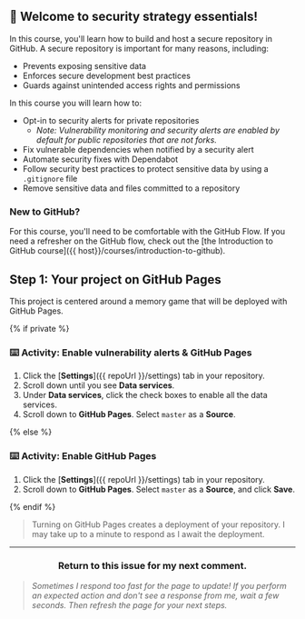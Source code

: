## :tada: Welcome to security strategy essentials!

In this course, you'll learn how to build and host a secure repository in GitHub.  A secure repository is important for many reasons, including:
- Prevents exposing sensitive data
- Enforces secure development best practices
- Guards against unintended access rights and permissions

In this course you will learn how to:

- Opt-in to security alerts for private repositories
  - _Note: Vulnerability monitoring and security alerts are enabled by default for public repositories that are not forks._
- Fix vulnerable dependencies when notified by a security  alert
- Automate security fixes with Dependabot
- Follow security best practices to protect sensitive data by using a `.gitignore` file
- Remove sensitive data and files committed to a repository

### New to GitHub?

For this course, you'll need to be comfortable with the GitHub Flow. If you need a refresher on the GitHub flow, check out the [the Introduction to GitHub course]({{ host}}/courses/introduction-to-github).

## Step 1: Your project on GitHub Pages

This project is centered around a memory game that will be deployed with GitHub Pages.

{% if private %}

### :keyboard: Activity: Enable vulnerability alerts & GitHub Pages


1. Click the [**Settings**]({{ repoUrl }}/settings) tab in your repository.
1. Scroll down until you see **Data services**.
1. Under **Data services**, click the check boxes to enable all the data services.
2. Scroll down to **GitHub Pages**. Select `master` as a **Source**.

{% else %}

### :keyboard: Activity: Enable GitHub Pages


1. Click the [**Settings**]({{ repoUrl }}/settings) tab in your repository.
1. Scroll down to **GitHub Pages**. Select `master` as a **Source**, and click **Save**.

{% endif %}


> Turning on GitHub Pages creates a deployment of your repository. I may take up to a minute to respond as I await the deployment.

<hr>
<h3 align="center">Return to this issue for my next comment.</h3>

> _Sometimes I respond too fast for the page to update! If you perform an expected action and don't see a response from me, wait a few seconds. Then refresh the page for your next steps._

